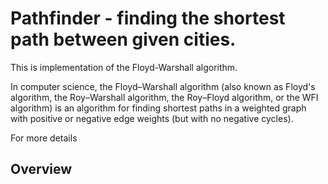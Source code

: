 <h1>Pathfinder - finding the shortest path between given cities.</h1>
<p>This is implementation of the Floyd-Warshall algorithm.</p>
<p>In computer science, the Floyd–Warshall algorithm (also known as Floyd's algorithm, the Roy–Warshall algorithm, the Roy–Floyd algorithm, or the WFI algorithm) is an algorithm for finding shortest paths in a weighted graph with positive or negative edge weights (but with no negative cycles).</p>
<p>For more details <a href="https://en.wikipedia.org/wiki/Floyd%E2%80%93Warshall_algorithm"></a></p>
<h2>Overview</h2>
